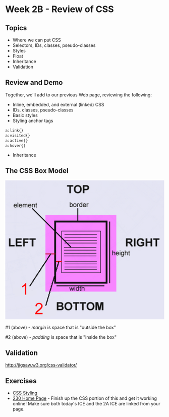 # Week 2B - Review of CSS

## Topics
- Where we can put CSS
- Selectors, IDs, classes, pseudo-classes
- Styles
- Float
- Inheritance
- Validation

## Review and Demo
Together, we'll add to our previous Web page, reviewing the following:
- Inline, embedded, and external (linked) CSS
- IDs, classes, pseudo-classes
- Basic styles
- Styling anchor tags
```
a:link{}
a:visited{}
a:active{}
a:hover{}
```
- Inheritance

## The CSS Box Model
![BoxModel](../other-files/BoxModel.png)

#1 (above) - *margin* is space that is "outside the box"

#2 (above) - *padding* is space that is "inside the box"

## Validation
http://jigsaw.w3.org/css-validator/

## Exercises
- [CSS Styling](../exercises/week-2/ICE2B.zip)
- [230 Home Page](../exercises/week-2/230-home-page.md) - Finish up the CSS portion of this and get it working online! Make sure both today's ICE and the 2A ICE are linked from your page.

<!---
## Project - Due Friday of Week 5
- [Project 1](../projects/project1.md)
--->
